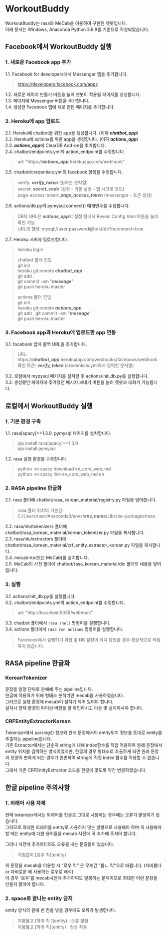 # WorkoutBuddy
WorkoutBuddy는 rasa와 MeCab을 이용하여 구현된 챗봇입니다.  
아래 문서는 Windows, Anaconda Python 3.6.9를 기준으로 작성되었습니다.  

## Facebook에서 WorkoutBuddy 실행

### 1. 새로운 Facebook app 추가
1.1. Facebook for developers에서 Messenger 앱을 추가합니다.  
> https://developers.facebook.com/apps  

1.2. 새로운 페이지 만들기 버튼을 눌러 챗봇이 적용될 페이지를 생성합니다.  
1.3. 페이지에 Messenger 버튼을 추가합니다.  
1.4. 생성한 Facebook 앱에 새로 만든 페이지를 추가합니다.  

### 2. Heroku에  app 업로드
2.1. Heroku에 chatbot을 위한 app을 생성합니다. (이하 ***chatbot_app***)  
2.2. Heroku에 actions를 위한 app을 생성합니다. (이하 ***actions_app***)  
2.3. ***actions_app***에 ClearDB Add-on을 추가합니다.  
2.4. chatbot/endpoints.yml의 action_endpoint를 수정합니다.  
> url: "https://***actions_app***.herokuapp.com/webhook"  

2.5. chatbot/credentials.yml의 facebook 항목을 수정합니다.  
> verify: ***verify_token*** (원하는 문자열)  
> secret: ***secret_code*** (설정 - 기본 설정 - 앱 시크릿 코드)  
> page-access-token: ***page_access_token*** (messenger - 토큰 생성)  

2.6. actions/db.py의 pymysql.connect() 매개변수를 수정합니다.  
> DB의 URL은 ***actions_app***의 설정 창에서 Reveal Config Vars 버튼을 눌러 확인 가능  
> URL의 형태: mysql://user:password@host/db?reconnect=true  

2.7. Heroku 서버에 업로드합니다.  
> heroku login  
>   
> chatbot 폴더 진입  
> git init  
> heroku git:remote ***chatbot_app***  
> git add .  
> git commit -am "***message***"  
> git push heroku master  
>   
> actions 폴더 진입  
> git init  
> heroku git:remote ***actions_app***  
> git add .
> git commit -am "***message***"  
> git push heroku master  

### 3. Facebook app과 Heroku에 업로드한 app 연동
3.1. facebook 앱에 콜백 URL을 추가합니다.  
> URL: https://***chatbot_app***.herokuapp.com/webhooks/facebook/webhook  
> 확인 토큰: ***verify_token*** (credentials.yml에서 입력한 문자열)  

3.2. 로컬에서 mypysql 패키지를 설치한 후 actions/init_db.py를 실행합니다.  
3.3. 생성했던 페이지에 추가했던 메시지 보내기 버튼을 눌러 챗봇과 대화가 가능합니다.  

## 로컬에서 WorkoutBuddy 실행

### 1. 기본 환경 구축
1.1. rasa\[spacy\]==1.3.9, pymysql 패키지를 설치합니다.  
> pip install rasa\[spacy\]==1.3.9  
> pip install pymysql  

1.2. rasa 실행 환경을 구축합니다.  
> python -m spacy download en_core_web_md  
> python -m spacy link en_core_web_md en  

### 2. RASA pipeline 한글화
2.1. rasa 폴더에 chatbot/rasa_korean_material/registry.py 파일을 덮어씁니다.  
> rasa 폴더 위치의 기본값: C:/Users/user/Anaconda3/envs/***env_name***/Lib/site-packages/rasa  

2.2. rasa/nlu/tokenizers 폴더에 chatbot/rasa_korean_material/korean_tokenizer.py 파일을 복사합니다.  
2.3. rasa/nlu/extractors 폴더에 chatbot/rasa_korean_material/crf_entity_extractor_korean.py 파일을 복사합니다.  
2.4. mecab-ko(또는 MeCab)를 설치합니다.  
2.5. MeCab의 사전 폴더에 chatbot/rasa_korean_material/dic 폴더의 내용을 덮어씁니다.  

### 3. 실행
3.1. actions/init_db.py를 실행합니다.  
3.2. chatbot/endpoints.yml의 action_endpoint를 수정합니다.  
> url: "http\://localhost:5055/webhook"  

3.3. chatbot 폴더에서 ```rasa shell``` 명령어를 실행합니다.  
3.4. actions 폴더에서 ```rasa run actions``` 명령어를 실행합니다.  
> Facebook에서 실행하기 과정 중 DB 설정이 되지 않았을 경우 정상적으로 작동하지 않습니다.  

## RASA pipeline 한글화

### KoreanTokenizer
문장을 일정 단위로 분해해 주는 pipeline입니다.  
한글에 적용하기 위해 형태소 분석기인 mecab을 사용하였습니다.  
그러므로 실행 환경에 mecab이 설치가 되어 있어야 합니다.  
설치시 현재 환경의 파이썬 버전을 잘 확인하시고 다운 및 설치하셔야 합니다.  

### CRFEntityExtractorKorean
Tokenizer에서 parsing한 정보와 원래 문장에서의 entity위치 정보를 토대로 entity를 추출하는 pipeline입니다.  
기존 Extractor에서는 단순히 string에 대해 index함수를 직접 적용하여 원래 문장에서 entity 위치를 검색하는 방식이었지만, 한글의 경우 형태소로 추출하게 되면 원래 문장과 모양이 변하게 되는 경우가 빈번하여 string에 직접 index 함수를 적용할 수 없습니다.  
그래서 기존 CRFEntityExtractor 코드를 한글에 맞도록 약간 변경하였습니다.  

## 한글 pipeline 주의사항

### 1. 외래어 사용 자제
현재 tokenizer에서는 외래어를 한글로 그대로 사용하는 경우에는 오류가 발생하기 쉽습니다.  
그러므로 최대한 외래어를 entity로 사용하지 않는 방향으로 사용해야 하며 꼭 사용해야 할 때는 entity에 대한 용어들을 mecab 사전에 꼭 추가해 주셔야 합니다.  
  
그러나 사전에 추가하더라도 오류를 내는 문장들이 있습니다.  
> 거침없이 \[로우 킥\](entity)  

위 문장을 mecab을 이용할 시 "로우 킥" 은 무조건 "롭ㄴ 킥"으로 바뀝니다. (자비롭다 or 자비로운 에 사용하는 로우로 해석)  
이 경우 '로우'를 mecab사전에 추가하여도 발생하는 문제이므로 최대한 이런 문장을 만들지 말아야 합니다.  

### 2. space로 끝나는 entity 금지
entity 양식의 끝에 빈 칸을 넣을 경우에도 오류가 발생합니다.  
> 지붕뚫고 \[하이 킥 \](entity)   : 오류 발생  
> 지붕뚫고 \[하이 킥\](entity)    : 정상 작동  
